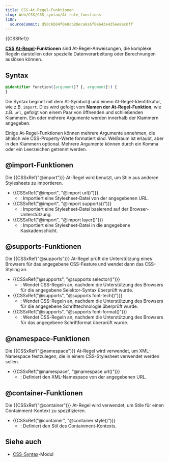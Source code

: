 ```yaml
---
title: CSS-At-Regel-Funktionen
slug: Web/CSS/CSS_syntax/At-rule_functions
l10n:
  sourceCommit: d50c6b04f0e0cb20eca8a5f0e643e435ee8ac6ff
---
```


{{CSSRef}}

**[CSS](/de/docs/Web/CSS) [At-Regel](/de/docs/Web/CSS/CSS_syntax/At-rule)-Funktionen** sind At-Regel-Anweisungen, die komplexe Regeln darstellen oder spezielle Datenverarbeitung oder Berechnungen auslösen können.

## Syntax

```css
@identifier function([argument]? [, argument]!) {
}
```

Die Syntax beginnt mit dem At-Symbol `@` und einem At-Regel-Identifikator, wie z.B. `import`. Dies wird gefolgt vom **Namen der At-Regel-Funktion**, wie z.B. `url`, gefolgt von einem Paar von öffnenden und schließenden Klammern. Ein oder mehrere Argumente werden innerhalb der Klammern angegeben.

Einige At-Regel-Funktionen können mehrere Argumente annehmen, die ähnlich wie CSS-Property-Werte formatiert sind. Weißraum ist erlaubt, aber in den Klammern optional. Mehrere Argumente können durch ein Komma oder ein Leerzeichen getrennt werden.

## @import-Funktionen

Die {{CSSxRef("@import")}} At-Regel wird benutzt, um Stile aus anderen Stylesheets zu importieren.

- {{CSSxRef("@import", "@import url()")}}
  - : Importiert eine Stylesheet-Datei von der angegebenen URL.
- {{CSSxRef("@import", "@import supports()")}}
  - : Importiert eine Stylesheet-Datei basierend auf der Browser-Unterstützung.
- {{CSSxRef("@import", "@import layer()")}}
  - : Importiert eine Stylesheet-Datei in die angegebene Kaskadenschicht.

## @supports-Funktionen

Die {{CSSxRef("@supports")}} At-Regel prüft die Unterstützung eines Browsers für das angegebene CSS-Feature und wendet dann das CSS-Styling an.

- {{CSSxRef("@supports", "@supports selector()")}}
  - : Wendet CSS-Regeln an, nachdem die Unterstützung des Browsers für die angegebene Selektor-Syntax überprüft wurde.
- {{CSSxRef("@supports", "@supports font-tech()")}}
  - : Wendet CSS-Regeln an, nachdem die Unterstützung des Browsers für die angegebene Schrifttechnologie überprüft wurde.
- {{CSSxRef("@supports", "@supports font-format()")}}
  - : Wendet CSS-Regeln an, nachdem die Unterstützung des Browsers für das angegebene Schriftformat überprüft wurde.

## @namespace-Funktionen

Die {{CSSxRef("@namespace")}} At-Regel wird verwendet, um XML-Namespace festzulegen, die in einem CSS-Stylesheet verwendet werden sollen.

- {{CSSxRef("@namespace", "@namespace url()")}}
  - : Definiert den XML-Namespace von der angegebenen URL.

## @container-Funktionen

Die {{CSSxRef("@container")}} At-Regel wird verwendet, um Stile für einen Containment-Kontext zu spezifizieren.

- {{CSSxRef("@container", "@container style()")}}
  - : Definiert den Stil des Containment-Kontexts.

## Siehe auch

- [CSS-Syntax](/de/docs/Web/CSS/CSS_syntax)-Modul
